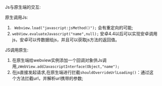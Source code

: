 Js与原生端的交互:

原生调用Js:
1. ` Webview.load("javascript:jsMethod()");`  会有重定向的可能; 
2. `webView.evaluateJavascript("name",null);` 安卓4.4以后可以实现安卓调用js，安卓可以传数据给js，并且可以获取js方法的返回值。

JS调用原生:
1. 在原生端给webview实例添加一个回调对象供Js调用,`zWebView.addJavascriptInterface(Object,"name");`
2. 在js直接发起请求,在原生端进行拦截`shouldOverrideUrlLoading()`：通过这个方法拦截url，并解析url携带的参数;
